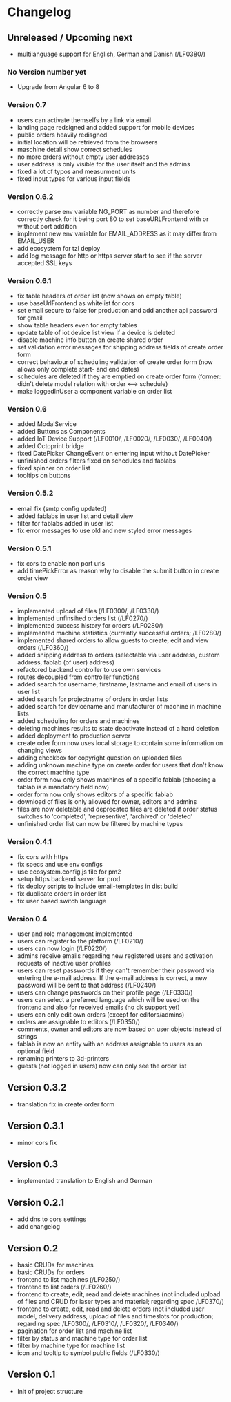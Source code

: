 # Changelog

## Unreleased / Upcoming next

* multilanguage support for English, German and Danish (/LF0380/)

### No Version number yet
* Upgrade from Angular 6 to 8

### Version 0.7
* users can activate themselfs by a link via email
* landing page redsigned and added support for mobile devices
* public orders heavily redisgned
* initial location will be retrieved from the browsers
* maschine detail show correct schedules
* no more orders without empty user addresses
* user address is only visible for the user itself and the admins
* fixed a lot of typos and measurment units
* fixed input types for various input fields

### Version 0.6.2

* correctly parse env variable NG_PORT as number and therefore correctly check for it being port 80 to set baseURLFrontend with or without port addition
* implement new env variable for EMAIL_ADDRESS as it may differ from EMAIL_USER
* add ecosystem for tzl deploy
* add log message for http or https server start to see if the server accepted SSL keys

### Version 0.6.1

* fix table headers of order list (now shows on empty table)
* use baseUrlFrontend as whitelist for cors
* set email secure to false for production and add another api password for gmail
* show table headers even for empty tables
* update table of iot device list view if a device is deleted
* disable machine info button on create shared order
* set validation error messages for shipping address fields of create order form
* correct behaviour of scheduling validation of create order form (now allows only complete start- and end dates)
* schedules are deleted if they are emptied on create order form (former: didn't delete model relation with order <--> schedule)
* make loggedInUser a component variable on order list

### Version 0.6

* added ModalService
* added Buttons as Components
* added IoT Device Support (/LF0010/, /LF0020/, /LF0030/, /LF0040/)
* added Octoprint bridge
* fixed DatePicker ChangeEvent on entering input without DatePicker
* unfinished orders filters fixed on schedules and fablabs
* fixed spinner on order list
* tooltips on buttons

### Version 0.5.2

* email fix (smtp config updated)
* added fablabs in user list and detail view
* filter for fablabs added in user list
* fix error messages to use old and new styled error messages

### Version 0.5.1

* fix cors to enable non port urls
* add timePickError as reason why to disable the submit button in create order view

### Version 0.5

* implemented upload of files (/LF0300/, /LF0330/)
* implemented unfinsihed orders list (/LF0270/)
* implemented success history for orders (/LF0280/)
* implemented machine statistics (currently successful orders; /LF0280/)
* implemented shared orders to allow guests to create, edit and view orders (/LF0360/)
* added shipping address to orders (selectable via user address, custom address, fablab (of user) address)
* refactored backend controller to use own services
* routes decoupled from controller functions
* added search for username, firstname, lastname and email of users in user list
* added search for projectname of orders in order lists
* added search for devicename and manufacturer of machine in machine lists
* added scheduling for orders and machines
* deleting machines results to state deactivate instead of a hard deletion
* added deployment to production server
* create oder form now uses local storage to contain some information on changing views
* adding checkbox for copyright question on uploaded files
* adding unknown machine type on create order for users that don't know the correct machine type
* order form now only shows machines of a specific fablab (choosing a fablab is a mandatory field now)
* order form now only shows editors of a specific fablab
* download of files is only allowed for owner, editors and admins
* files are now deletable and deprecated files are deleted if order status switches to 'completed', 'representive', 'archived' or 'deleted'
* unfinished order list can now be filtered by machine types

### Version 0.4.1

* fix cors with https
* fix specs and use env configs
* use ecosystem.config.js file for pm2
* setup https backend server for prod
* fix deploy scripts to include email-templates in dist build
* fix duplicate orders in order list
* fix user based switch language

### Version 0.4

* user and role management implemented
* users can register to the platform (/LF0210/)
* users can now login (/LF0220/)
* admins receive emails regarding new registered users and activation requests of inactive user profiles
* users can reset passwords if they can't remember their password via entering the e-mail address. If the e-mail address is correct, a new password will be sent to that address (/LF0240/)
* users can change passwords on their profile page (/LF0330/)
* users can select a preferred language which will be used on the frontend and also for received emails (no dk support yet)
* users can only edit own orders (except for editors/admins)
* orders are assignable to editors (/LF0350/)
* comments, owner and editors are now based on user objects instead of strings
* fablab is now an entity with an address assignable to users as an optional field
* renaming printers to 3d-printers
* guests (not logged in users) now can only see the order list

## Version 0.3.2

* translation fix in create order form

## Version 0.3.1

* minor cors fix

## Version 0.3

* implemented translation to English and German

## Version 0.2.1

* add dns to cors settings
* add changelog

## Version 0.2

* basic CRUDs for machines
* basic CRUDs for orders
* frontend to list machines (/LF0250/)
* frontend to list orders (/LF0260/)
* frontend to create, edit, read and delete machines (not included upload of files and CRUD for laser types and material; regarding spec /LF0370/)
* frontend to create, edit, read and delete orders (not included user model, delivery address, upload of files and timeslots for production; regarding spec /LF0300/, /LF0310/, /LF0320/, /LF0340/)
* pagination for order list and machine list
* filter by status and machine type for order list
* filter by machine type for machine list
* icon and tooltip to symbol public fields (/LF0330/)

## Version 0.1

* Init of project structure